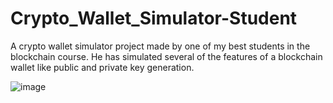 # Crypto_Wallet_Simulator-Student
A crypto wallet simulator project made by one of my best students in the blockchain course. He has simulated several of the features of a blockchain wallet like public and private key generation.

![image](https://user-images.githubusercontent.com/68814937/210094482-279b151b-ba57-4b5e-9488-ba41219c68a9.png)

